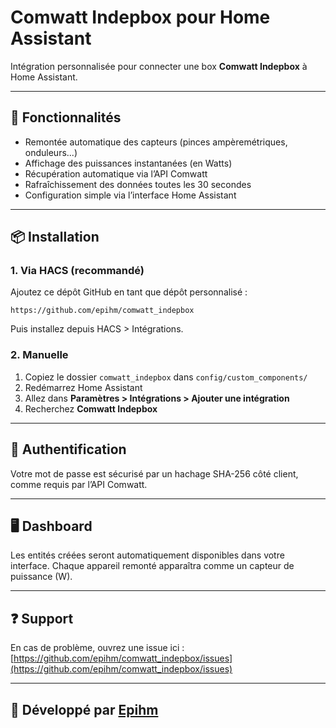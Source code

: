# Comwatt Indepbox pour Home Assistant

Intégration personnalisée pour connecter une box **Comwatt Indepbox** à Home Assistant.

---

## 🔧 Fonctionnalités

- Remontée automatique des capteurs (pinces ampèremétriques, onduleurs...)
- Affichage des puissances instantanées (en Watts)
- Récupération automatique via l’API Comwatt
- Rafraîchissement des données toutes les 30 secondes
- Configuration simple via l’interface Home Assistant

---

## 📦 Installation

### 1. Via HACS (recommandé)
Ajoutez ce dépôt GitHub en tant que dépôt personnalisé :

```
https://github.com/epihm/comwatt_indepbox
```

Puis installez depuis HACS > Intégrations.

### 2. Manuelle
1. Copiez le dossier `comwatt_indepbox` dans `config/custom_components/`
2. Redémarrez Home Assistant
3. Allez dans **Paramètres > Intégrations > Ajouter une intégration**
4. Recherchez **Comwatt Indepbox**

---

## 🔐 Authentification

Votre mot de passe est sécurisé par un hachage SHA-256 côté client, comme requis par l’API Comwatt.

---

## 🖥️ Dashboard

Les entités créées seront automatiquement disponibles dans votre interface. Chaque appareil remonté apparaîtra comme un capteur de puissance (W).

---

## ❓ Support

En cas de problème, ouvrez une issue ici :  
[https://github.com/epihm/comwatt_indepbox/issues](https://github.com/epihm/comwatt_indepbox/issues)

---

## 👤 Développé par [Epihm](https://epihm.fr)